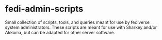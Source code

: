 # fedi-admin-scripts

Small collection of scripts, tools, and queries meant for use by fediverse system administrators.
These scripts are meant for use with Sharkey and/or Akkoma, but can be adapted for other server software.
